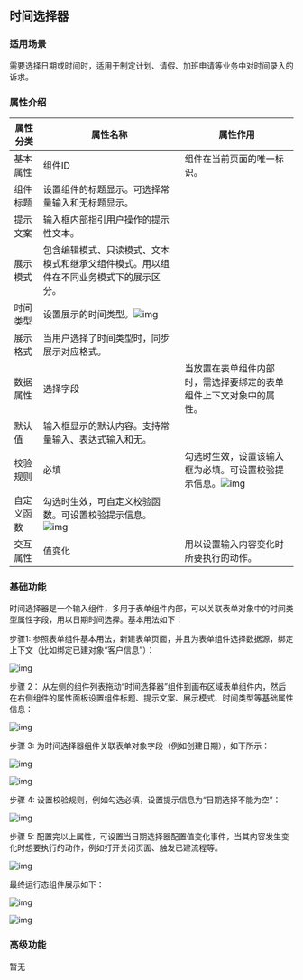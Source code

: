 ## **时间选择器**

### **适用场景**

需要选择日期或时间时，适用于制定计划、请假、加班申请等业务中对时间录入的诉求。

### **属性介绍**



| 属性分类   | 属性名称                                                     | 属性作用                                                     |
| ---------- | ------------------------------------------------------------ | ------------------------------------------------------------ |
| 基本属性   | 组件ID                                                       | 组件在当前页面的唯一标识。                                   |
| 组件标题   | 设置组件的标题显示。可选择常量输入和无标题显示。             |                                                              |
| 提示文案   | 输入框内部指引用户操作的提示性文本。                         |                                                              |
| 展示模式   | 包含编辑模式、只读模式、文本模式和继承父组件模式。用以组件在不同业务模式下的展示区分。 |                                                              |
| 时间类型   | 设置展示的时间类型。![img](https://main.qcloudimg.com/raw/01fcca6ddc1e3edcf5f9f7a3fc9f1f8a.png) |                                                              |
| 展示格式   | 当用户选择了时间类型时，同步展示对应格式。                   |                                                              |
| 数据属性   | 选择字段                                                     | 当放置在表单组件内部时，需选择要绑定的表单组件上下文对象中的属性。 |
| 默认值     | 输入框显示的默认内容。支持常量输入、表达式输入和无。         |                                                              |
| 校验规则   | 必填                                                         | 勾选时生效，设置该输入框为必填。可设置校验提示信息。![img](https://main.qcloudimg.com/raw/8f8e0478d706b7162809b51c633cc8c7.png) |
| 自定义函数 | 勾选时生效，可自定义校验函数。可设置校验提示信息。![img](https://main.qcloudimg.com/raw/188f6faab0153cd562b70282ba17d518.png) |                                                              |
| 交互属性   | 值变化                                                       | 用以设置输入内容变化时所要执行的动作。                       |





### **基础功能**

时间选择器是一个输入组件，多用于表单组件内部，可以关联表单对象中的时间类型属性字段，用以日期时间选择。基本用法如下：

步骤1: 参照表单组件基本用法，新建表单页面，并且为表单组件选择数据源，绑定上下文（比如绑定已建对象“客户信息”）：

![img](https://main.qcloudimg.com/raw/4ea866c9cf001b398446a22244f3ef3b.png)



步骤 2： 从左侧的组件列表拖动“时间选择器”组件到画布区域表单组件内，然后在右侧组件的属性面板设置组件标题、提示文案、展示模式、时间类型等基础属性信息：

![img](https://main.qcloudimg.com/raw/f8d1e4224bb52faa5f5f52e214da3d41.png)



步骤 3: 为时间选择器组件关联表单对象字段（例如创建日期），如下所示：

![img](https://main.qcloudimg.com/raw/f12b0e46fe5ee7c2defa91e49870ebe0.png)

![img](https://main.qcloudimg.com/raw/56a9481f999938f1573a1a14af999868.png)



步骤 4: 设置校验规则，例如勾选必填，设置提示信息为“日期选择不能为空”：

![img](https://main.qcloudimg.com/raw/f99ce708925703b9534c5631038669ae.png)



步骤 5: 配置完以上属性，可设置当日期选择器配置值变化事件，当其内容发生变化时想要执行的动作，例如打开关闭页面、触发已建流程等。

![img](https://main.qcloudimg.com/raw/5c436b0377780d2df960fe40b6b189bc.png)



最终运行态组件展示如下：

![img](https://main.qcloudimg.com/raw/a88d47c2f57975e95bb3b937e2b3e2f2.png)



![img](https://main.qcloudimg.com/raw/bdb30297016dd3e7422192be56c811af.png)



### **高级功能**

暂无